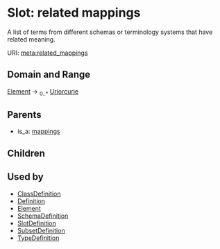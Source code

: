 
# Slot: related mappings


A list of terms from different schemas or terminology systems that have related meaning.

URI: [meta:related_mappings](https://w3id.org/biolink/biolinkml/meta/related_mappings)

## Domain and Range

[Element](Element.md) ->  <sub>0..*</sub> [Uriorcurie](Uriorcurie.md)

## Parents

 *  is_a: [mappings](mappings.md)

## Children


## Used by

 * [ClassDefinition](ClassDefinition.md)
 * [Definition](Definition.md)
 * [Element](Element.md)
 * [SchemaDefinition](SchemaDefinition.md)
 * [SlotDefinition](SlotDefinition.md)
 * [SubsetDefinition](SubsetDefinition.md)
 * [TypeDefinition](TypeDefinition.md)
